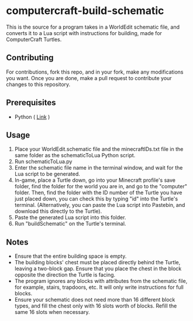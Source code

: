 # computercraft-build-schematic
This is the source for a program takes in a WorldEdit schematic file, and converts it to a Lua script with instructions for building, made for ComputerCraft Turtles.

## Contributing
For contributions, fork this repo, and in your fork, make any modifications you want. Once you are done, make a pull request to contribute your changes to this repository.

## Prerequisites
- Python ( [Link](https://www.python.org/downloads/) )

## Usage
1. Place your WorldEdit.schematic file and the minecraftIDs.txt file in the same folder as the schematicToLua Python script.
2. Run schematicToLua.py
3. Enter the schematic file name in the terminal window, and wait for the Lua script to be generated.
4. In-game, place a Turtle down, go into your Minecraft profile's save folder, find the folder for the world you are in, and go to the "computer" folder. Then, find the folder with the ID number of the Turtle you have just placed down, you can check this by typing "id" into the Turtle's terminal. (Alternatively, you can paste the Lua script into Pastebin, and download this directly to the Turtle).
5. Paste the generated Lua script into this folder.
6. Run "buildSchematic" on the Turtle's terminal.

## Notes
- Ensure that the entire building space is empty.
- The building blocks' chest must be placed directly behind the Turtle, leaving a two-block gap. Ensure that you place the chest in the block opposite the direction the Turtle is facing.
- The program ignores any blocks with attributes from the schematic file, for example, stairs, trapdoors, etc. It will only write instructions for full blocks.
- Ensure your schematic does not need more than 16 different block types, and fill the chest only with 16 slots worth of blocks. Refill the same 16 slots when necessary.
